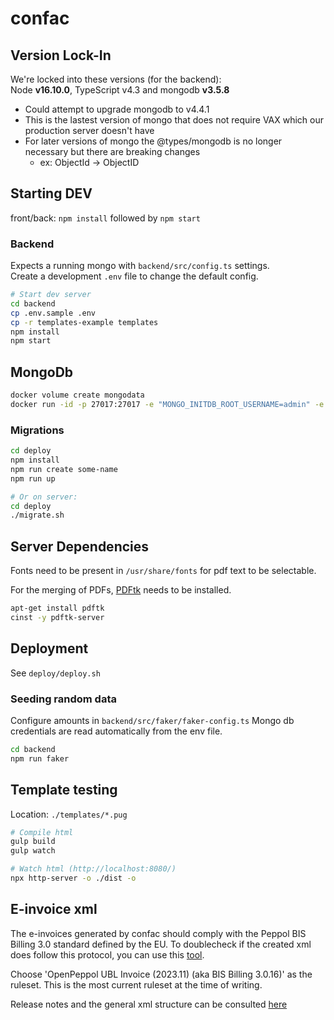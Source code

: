 confac
======

## Version Lock-In

We're locked into these versions (for the backend):  
Node **v16.10.0**, TypeScript v4.3 and mongodb **v3.5.8**  
- Could attempt to upgrade mongodb to v4.4.1
- This is the lastest version of mongo that does not require VAX which our production server doesn't have
- For later versions of mongo the @types/mongodb is no longer necessary but there are breaking changes
  - ex: ObjectId -> ObjectID


## Starting DEV

front/back: `npm install` followed by `npm start`

### Backend

Expects a running mongo with `backend/src/config.ts` settings.  
Create a development `.env` file to change the default config.

```bash
# Start dev server
cd backend
cp .env.sample .env
cp -r templates-example templates
npm install
npm start
```

## MongoDb

```bash
docker volume create mongodata
docker run -id -p 27017:27017 -e "MONGO_INITDB_ROOT_USERNAME=admin" -e "MONGO_INITDB_ROOT_PASSWORD=pwd" -v mongodata:/data/db --name confac-mongo mongo:3.6.3
```

### Migrations

```sh
cd deploy
npm install
npm run create some-name
npm run up

# Or on server:
cd deploy
./migrate.sh
```


## Server Dependencies

Fonts need to be present in `/usr/share/fonts` for pdf text to be selectable.

For the merging of PDFs, [PDFtk](https://www.pdflabs.com/tools/pdftk-the-pdf-toolkit/) needs to be installed.

```bash
apt-get install pdftk
cinst -y pdftk-server
```


## Deployment

See `deploy/deploy.sh`


### Seeding random data

Configure amounts in `backend/src/faker/faker-config.ts`
Mongo db credentials are read automatically from the env file.

```sh
cd backend
npm run faker
```


## Template testing


Location: `./templates/*.pug`

```bash
# Compile html
gulp build
gulp watch

# Watch html (http://localhost:8080/)
npx http-server -o ./dist -o
```

## E-invoice xml

The e-invoices generated by confac should comply with the Peppol BIS Billing 3.0 standard defined by the EU.
To doublecheck if the created xml does follow this protocol, you can use this
[tool](https://ecosio.com/en/peppol-and-xml-document-validator/).

Choose 'OpenPeppol UBL Invoice (2023.11) (aka BIS Billing 3.0.16)' as the ruleset.
This is the most current ruleset at the time of writing.

Release notes and the general xml structure can be consulted [here](https://docs.peppol.eu/poacc/billing/3.0)
